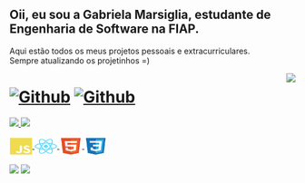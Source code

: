 ## Oii, eu sou a Gabriela Marsiglia, estudante de Engenharia de Software na FIAP.

Aqui estão todos os meus projetos pessoais e extracurriculares.
<br>
Sempre atualizando os projetinhos =)

<img align="right" src="https://visitor-badge.laobi.icu/badge?page_id=Biettt.Biettt">

# [![Github](https://img.shields.io/github/followers/Biettt?label=Follow&style=social)](https://github.com/Biettt) [![Github](https://img.shields.io/github/stars/Biettt?label=Star&style=social)](https://github.com/Biettt)
 <div>
  <a href="https://github.com/Biettt">
  <img height="166em" src="https://github-readme-stats.vercel.app/api?username=Biettt&show_icons=true&theme=radical"/>
  <img height="166em" src="https://github-readme-stats.vercel.app/api/top-langs/?username=Biettt&layout=compact&langs_count=7&theme=radical"/>
</div>
   
<div style="display: inline_block"><br>
  <img align="center" alt="Biettt-Js" height="30" width="40" src="https://raw.githubusercontent.com/devicons/devicon/master/icons/javascript/javascript-plain.svg">
  <img align="center" alt="Biettt-React" height="30" width="40" src="https://raw.githubusercontent.com/devicons/devicon/master/icons/react/react-original.svg">
  <img align="center" alt="Biettt-HTML" height="30" width="40" src="https://raw.githubusercontent.com/devicons/devicon/master/icons/html5/html5-original.svg">
  <img align="center" alt="Biettt-CSS" height="30" width="40" src="https://raw.githubusercontent.com/devicons/devicon/master/icons/css3/css3-original.svg"> 
</div>

<br>
 
<div> 
  <a href = "mailto:gabrielamarsigliaf@gmail.com"><img src="https://img.shields.io/badge/-Gmail-%23333?style=for-the-badge&logo=gmail&logoColor=white" target="_blank"></a>
  <a href="https://www.linkedin.com/in/GabrielaMarsiglia/" target="_blank"><img src="https://img.shields.io/badge/-LinkedIn-%230077B5?style=for-the-badge&logo=linkedin&logoColor=white" target="_blank"></a> 
</div>

